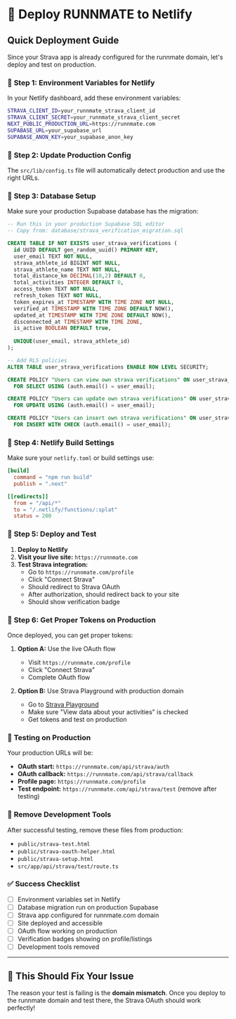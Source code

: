 # 🚀 Deploy RUNNMATE to Netlify

## Quick Deployment Guide

Since your Strava app is already configured for the runnmate domain, let's deploy and test on production.

### 🔧 **Step 1: Environment Variables for Netlify**

In your Netlify dashboard, add these environment variables:

```bash
STRAVA_CLIENT_ID=your_runnmate_strava_client_id
STRAVA_CLIENT_SECRET=your_runnmate_strava_client_secret
NEXT_PUBLIC_PRODUCTION_URL=https://runnmate.com
SUPABASE_URL=your_supabase_url
SUPABASE_ANON_KEY=your_supabase_anon_key
```

### 🔧 **Step 2: Update Production Config**

The `src/lib/config.ts` file will automatically detect production and use the right URLs.

### 🔧 **Step 3: Database Setup**

Make sure your production Supabase database has the migration:

```sql
-- Run this in your production Supabase SQL editor
-- Copy from: database/strava_verification_migration.sql

CREATE TABLE IF NOT EXISTS user_strava_verifications (
  id UUID DEFAULT gen_random_uuid() PRIMARY KEY,
  user_email TEXT NOT NULL,
  strava_athlete_id BIGINT NOT NULL,
  strava_athlete_name TEXT NOT NULL,
  total_distance_km DECIMAL(10,2) DEFAULT 0,
  total_activities INTEGER DEFAULT 0,
  access_token TEXT NOT NULL,
  refresh_token TEXT NOT NULL,
  token_expires_at TIMESTAMP WITH TIME ZONE NOT NULL,
  verified_at TIMESTAMP WITH TIME ZONE DEFAULT NOW(),
  updated_at TIMESTAMP WITH TIME ZONE DEFAULT NOW(),
  disconnected_at TIMESTAMP WITH TIME ZONE,
  is_active BOOLEAN DEFAULT true,
  
  UNIQUE(user_email, strava_athlete_id)
);

-- Add RLS policies
ALTER TABLE user_strava_verifications ENABLE ROW LEVEL SECURITY;

CREATE POLICY "Users can view own strava verifications" ON user_strava_verifications
  FOR SELECT USING (auth.email() = user_email);

CREATE POLICY "Users can update own strava verifications" ON user_strava_verifications
  FOR UPDATE USING (auth.email() = user_email);

CREATE POLICY "Users can insert own strava verifications" ON user_strava_verifications
  FOR INSERT WITH CHECK (auth.email() = user_email);
```

### 🔧 **Step 4: Netlify Build Settings**

Make sure your `netlify.toml` or build settings use:

```toml
[build]
  command = "npm run build"
  publish = ".next"

[[redirects]]
  from = "/api/*"
  to = "/.netlify/functions/:splat"
  status = 200
```

### 🔧 **Step 5: Deploy and Test**

1. **Deploy to Netlify**
2. **Visit your live site:** `https://runnmate.com`
3. **Test Strava integration:** 
   - Go to `https://runnmate.com/profile`
   - Click "Connect Strava"
   - Should redirect to Strava OAuth
   - After authorization, should redirect back to your site
   - Should show verification badge

### 🔧 **Step 6: Get Proper Tokens on Production**

Once deployed, you can get proper tokens:

1. **Option A:** Use the live OAuth flow
   - Visit `https://runnmate.com/profile`
   - Click "Connect Strava" 
   - Complete OAuth flow

2. **Option B:** Use Strava Playground with production domain
   - Go to [Strava Playground](https://developers.strava.com/playground/)
   - Make sure "View data about your activities" is checked
   - Get tokens and test on production

### 🧪 **Testing on Production**

Your production URLs will be:
- **OAuth start:** `https://runnmate.com/api/strava/auth`
- **OAuth callback:** `https://runnmate.com/api/strava/callback`
- **Profile page:** `https://runnmate.com/profile`
- **Test endpoint:** `https://runnmate.com/api/strava/test` (remove after testing)

### 🚨 **Remove Development Tools**

After successful testing, remove these files from production:
- `public/strava-test.html`
- `public/strava-oauth-helper.html`
- `public/strava-setup.html`
- `src/app/api/strava/test/route.ts`

### ✅ **Success Checklist**

- [ ] Environment variables set in Netlify
- [ ] Database migration run on production Supabase
- [ ] Strava app configured for runnmate.com domain
- [ ] Site deployed and accessible
- [ ] OAuth flow working on production
- [ ] Verification badges showing on profile/listings
- [ ] Development tools removed

---

## 🎯 **This Should Fix Your Issue**

The reason your test is failing is the **domain mismatch**. Once you deploy to the runnmate domain and test there, the Strava OAuth should work perfectly! 